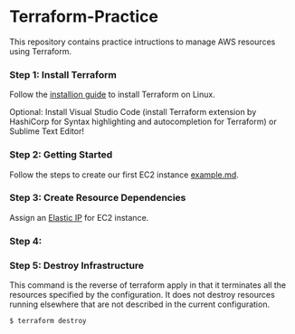 # Terraform-Practice
This repository contains practice intructions to manage AWS resources using Terraform.

### Step 1: Install Terraform

Follow the [installion guide](https://github.com/juliehub/Terraform-Practice/blob/master/terraform_installation.md) to install Terraform on Linux.

Optional: Install Visual Studio Code (install Terraform extension by HashiCorp for Syntax highlighting and autocompletion for Terraform) or Sublime Text Editor!

### Step 2: Getting Started
Follow the steps to create our first EC2 instance [example.md](https://github.com/juliehub/Terraform-Practice/blob/master/example.md).

### Step 3: Create Resource Dependencies
Assign an [Elastic IP](https://github.com/juliehub/Terraform-Practice/blob/master/example_elastic_ip.md) for EC2 instance.

### Step 4:

### Step 5: Destroy Infrastructure
This command is the reverse of terraform apply in that it terminates all the resources specified by the configuration. 
It does not destroy resources running elsewhere that are not described in the current configuration.
```python
$ terraform destroy
```

